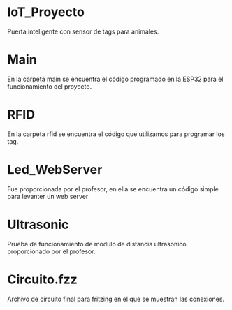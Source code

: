 # IoT_Proyecto
Puerta inteligente con sensor de tags para animales.

# Main
En la carpeta main se encuentra el código programado en la ESP32 para el funcionamiento del proyecto.

# RFID
En la carpeta rfid se encuentra el código que utilizamos para programar los tag.

# Led_WebServer
Fue proporcionada por el profesor, en ella se encuentra un código simple para levanter un web server

# Ultrasonic
Prueba de funcionamiento de modulo de distancia ultrasonico proporcionado por el profesor.

# Circuito.fzz
Archivo de circuito final para fritzing en el que se muestran las conexiones.

